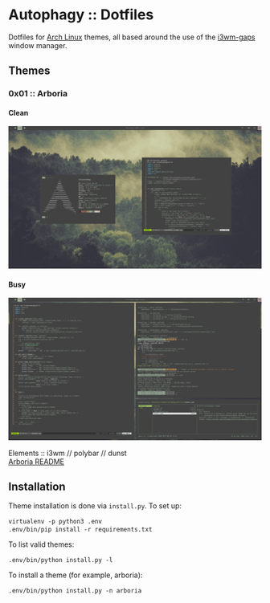 # Autophagy :: Dotfiles

Dotfiles for [Arch Linux](https://www.archlinux.org/) themes, all based around
the use of the [i3wm-gaps](https://github.com/Airblader/i3) window manager.

## Themes

### 0x01 :: Arboria
#### Clean

![arboria clean](arboria/clean.jpg)

#### Busy

![arboria busy](arboria/busy.jpg)

Elements :: i3wm // polybar // dunst   
[Arboria README](arboria/README.md)

## Installation

Theme installation is done via `install.py`. To set up:

```
virtualenv -p python3 .env
.env/bin/pip install -r requirements.txt
```

To list valid themes:

```
.env/bin/python install.py -l
```

To install a theme (for example, arboria):

```
.env/bin/python install.py -n arboria
```
